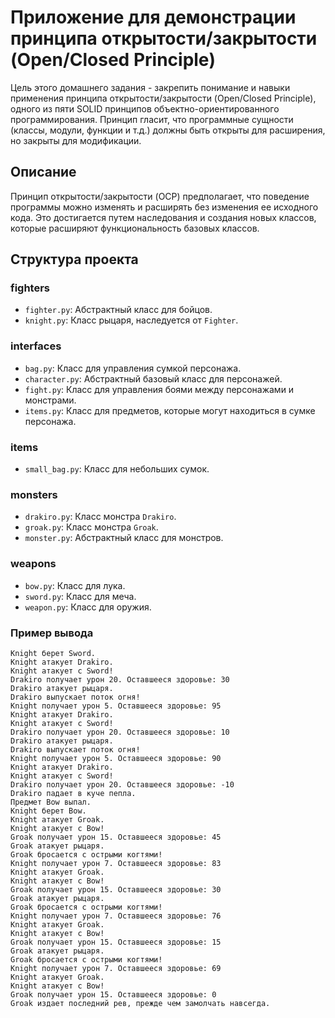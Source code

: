 # Приложение для демонстрации принципа открытости/закрытости (Open/Closed Principle)

Цель этого домашнего задания - закрепить понимание и навыки применения принципа открытости/закрытости (Open/Closed Principle), одного из пяти SOLID принципов объектно-ориентированного программирования. Принцип гласит, что программные сущности (классы, модули, функции и т.д.) должны быть открыты для расширения, но закрыты для модификации.

## Описание

Принцип открытости/закрытости (OCP) предполагает, что поведение программы можно изменять и расширять без изменения ее исходного кода. Это достигается путем наследования и создания новых классов, которые расширяют функциональность базовых классов.

## Структура проекта

### fighters
- `fighter.py`: Абстрактный класс для бойцов.
- `knight.py`: Класс рыцаря, наследуется от `Fighter`.

### interfaces
- `bag.py`: Класс для управления сумкой персонажа.
- `character.py`: Абстрактный базовый класс для персонажей.
- `fight.py`: Класс для управления боями между персонажами и монстрами.
- `items.py`: Класс для предметов, которые могут находиться в сумке персонажа.

### items
- `small_bag.py`: Класс для небольших сумок.

### monsters
- `drakiro.py`: Класс монстра `Drakiro`.
- `groak.py`: Класс монстра `Groak`.
- `monster.py`: Абстрактный класс для монстров.

### weapons
- `bow.py`: Класс для лука.
- `sword.py`: Класс для меча.
- `weapon.py`: Класс для оружия.

### Пример вывода
    Knight берет Sword.
    Knight атакует Drakiro.
    Knight атакует с Sword!
    Drakiro получает урон 20. Оставшееся здоровье: 30
    Drakiro атакует рыцаря.
    Drakiro выпускает поток огня!
    Knight получает урон 5. Оставшееся здоровье: 95
    Knight атакует Drakiro.
    Knight атакует с Sword!
    Drakiro получает урон 20. Оставшееся здоровье: 10
    Drakiro атакует рыцаря.
    Drakiro выпускает поток огня!
    Knight получает урон 5. Оставшееся здоровье: 90
    Knight атакует Drakiro.
    Knight атакует с Sword!
    Drakiro получает урон 20. Оставшееся здоровье: -10
    Drakiro падает в куче пепла.
    Предмет Bow выпал.
    Knight берет Bow.
    Knight атакует Groak.
    Knight атакует с Bow!
    Groak получает урон 15. Оставшееся здоровье: 45
    Groak атакует рыцаря.
    Groak бросается с острыми когтями!
    Knight получает урон 7. Оставшееся здоровье: 83
    Knight атакует Groak.
    Knight атакует с Bow!
    Groak получает урон 15. Оставшееся здоровье: 30
    Groak атакует рыцаря.
    Groak бросается с острыми когтями!
    Knight получает урон 7. Оставшееся здоровье: 76
    Knight атакует Groak.
    Knight атакует с Bow!
    Groak получает урон 15. Оставшееся здоровье: 15
    Groak атакует рыцаря.
    Groak бросается с острыми когтями!
    Knight получает урон 7. Оставшееся здоровье: 69
    Knight атакует Groak.
    Knight атакует с Bow!
    Groak получает урон 15. Оставшееся здоровье: 0
    Groak издает последний рев, прежде чем замолчать навсегда.